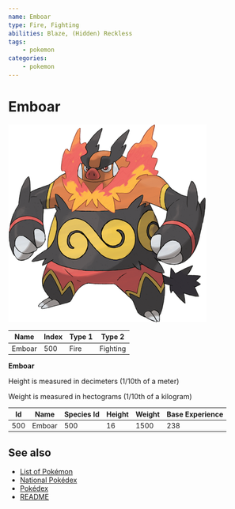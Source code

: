 ```yaml
---
name: Emboar
type: Fire, Fighting
abilities: Blaze, (Hidden) Reckless
tags:
    - pokemon
categories:
    - pokemon
---
```


# Emboar


![Emboar](images/500.png)

| **Name** | **Index** | **Type 1** | **Type 2** |
|----|----|----|----|
| Emboar | 500 | Fire | Fighting  |

**Emboar** 


Height is measured in decimeters (1/10th of a meter)

Weight is measured in hectograms (1/10th of a kilogram)

| **Id** | **Name** | **Species Id** | **Height** | **Weight** | **Base Experience** |
|--------|----------|----------------|------------|------------|---------------------|
| 500 | Emboar | 500 | 16 | 1500 | 238 |


## See also

- [List of Pokémon](../pokemon.md)
- [National Pokédex](../national_pokedex.md)
- [Pokédex](../pokedex.md)
- [README](../README.md)
